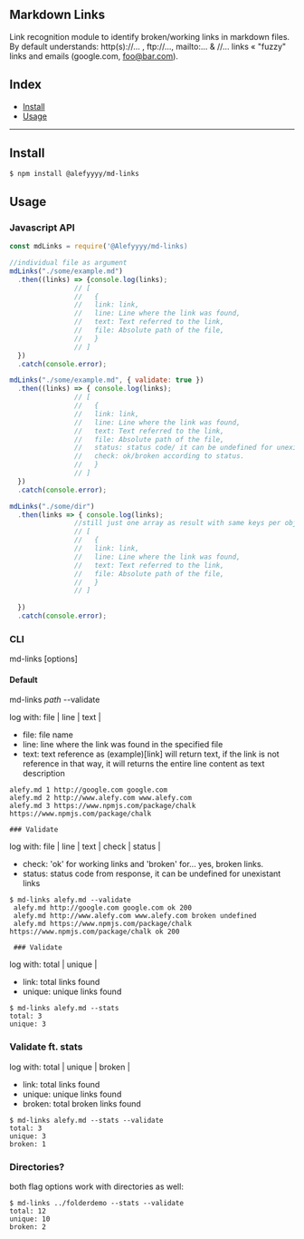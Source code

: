 ## Markdown Links

Link recognition module to identify broken/working links in markdown files. By default understands: http(s)://... , ftp://..., mailto:... & //... links « "fuzzy" links and emails (google.com, foo@bar.com).


## Index

* [Install](##Install)
* [Usage](##Usage)


***

## Install
```console
$ npm install @alefyyyy/md-links
```

## Usage

### Javascript API

```js
const mdLinks = require('@Alefyyyy/md-links)

//individual file as argument
mdLinks("./some/example.md")
  .then((links) => {console.log(links);
                // [
                //   {
                //   link: link,
                //   line: Line where the link was found,
                //   text: Text referred to the link,
                //   file: Absolute path of the file,        
                //   }
                // ]
  })
  .catch(console.error);

mdLinks("./some/example.md", { validate: true })
  .then((links) => { console.log(links);
                // [
                //   {
                //   link: link,
                //   line: Line where the link was found,
                //   text: Text referred to the link,
                //   file: Absolute path of the file, 
                //   status: status code/ it can be undefined for unexistant links   
                //   check: ok/broken according to status.  
                //   }
                // ]
  })
  .catch(console.error);

mdLinks("./some/dir")
  .then(links => { console.log(links);
                //still just one array as result with same keys per object
                // [
                //   {
                //   link: link,
                //   line: Line where the link was found,
                //   text: Text referred to the link,
                //   file: Absolute path of the file,        
                //   }
                // ]
    
  })
  .catch(console.error);
```
### CLI

md-links <path> [options]

#### Default 

md-links *path* --validate

log with:
file | line | text |
* file: file name
* line: line where the link was found in the specified file
* text: text reference as (example)[link] will return text, if the link is not reference in that way, it will returns the entire line content as text description

```console
alefy.md 1 http://google.com google.com
alefy.md 2 http://www.alefy.com www.alefy.com
alefy.md 3 https://www.npmjs.com/package/chalk https://www.npmjs.com/package/chalk

### Validate

```
log with:
file | line | text | check | status | 
* check: 'ok' for working links and 'broken' for... yes, broken links.
* status: status code from response, it can be undefined for unexistant links 

```console
$ md-links alefy.md --validate
 alefy.md http://google.com google.com ok 200
 alefy.md http://www.alefy.com www.alefy.com broken undefined
 alefy.md https://www.npmjs.com/package/chalk https://www.npmjs.com/package/chalk ok 200

 ### Validate

```
log with:
total | unique | 
* link: total links found
* unique: unique links found 

```console
$ md-links alefy.md --stats
total: 3
unique: 3
```

### Validate ft. stats

log with:
total | unique | broken | 
* link: total links found
* unique: unique links found 
* broken: total broken links found

```console
$ md-links alefy.md --stats --validate
total: 3
unique: 3
broken: 1
```
### Directories?

both flag options work with directories as well:

```console
$ md-links ../folderdemo --stats --validate
total: 12
unique: 10
broken: 2
```


